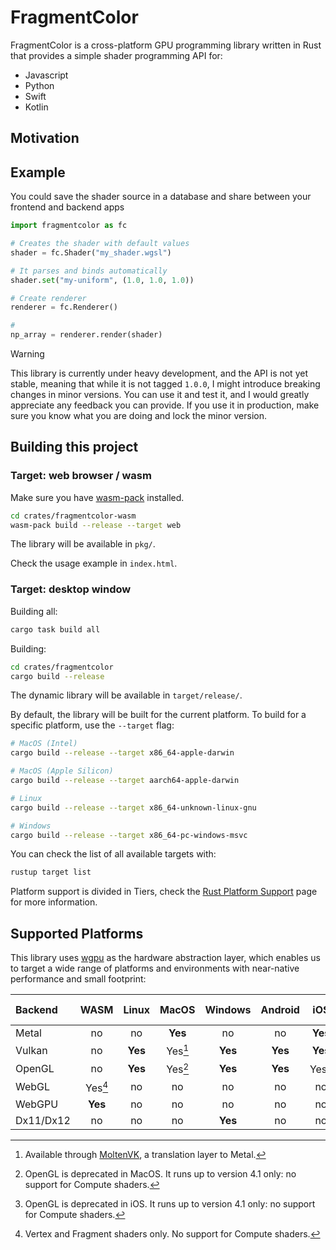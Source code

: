 # FragmentColor

FragmentColor is a cross-platform GPU programming library written in Rust that provides
a simple shader programming API for:

- Javascript
- Python
- Swift
- Kotlin

## Motivation







## Example

You could save the shader source in a database and share between your frontend
and backend apps

```python
import fragmentcolor as fc

# Creates the shader with default values
shader = fc.Shader("my_shader.wgsl")

# It parses and binds automatically
shader.set("my-uniform", (1.0, 1.0, 1.0))

# Create renderer
renderer = fc.Renderer()

# 
np_array = renderer.render(shader)
```

> [!WARNING]  
> This library is currently under heavy development, and the API is not yet stable, meaning
> that while it is not tagged `1.0.0`, I might introduce breaking changes in minor versions.
> You can use it and test it, and I would greatly appreciate any feedback you can provide.
> If you use it in production, make sure you know what you are doing and lock the minor version.

## Building this project

### Target: web browser / wasm

Make sure you have [wasm-pack](https://rustwasm.github.io/wasm-pack/installer) installed.

```bash
cd crates/fragmentcolor-wasm
wasm-pack build --release --target web
```

The library will be available in `pkg/`.

Check the usage example in `index.html`.

### Target: desktop window

Building all:

```bash
cargo task build all
```

Building:

```bash
cd crates/fragmentcolor
cargo build --release
```

The dynamic library will be available in `target/release/`.

By default, the library will be built for the current platform. To build for a specific platform, use the `--target` flag:

```bash
# MacOS (Intel)
cargo build --release --target x86_64-apple-darwin

# MacOS (Apple Silicon)
cargo build --release --target aarch64-apple-darwin

# Linux
cargo build --release --target x86_64-unknown-linux-gnu

# Windows
cargo build --release --target x86_64-pc-windows-msvc
```

You can check the list of all available targets with:

```bash
rustup target list
```

Platform support is divided in Tiers, check the [Rust Platform Support](https://doc.rust-lang.org/nightly/rustc/platform-support.html) page for more information.

## Supported Platforms

This library uses [wgpu](https://github.com/gfx-rs/wgpu) as the hardware abstraction
layer, which enables us to target a wide range of platforms and environments with
near-native performance and small footprint:

| Backend   |  WASM   |  Linux  |  MacOS  | Windows | Android |   iOS   | CI / CD |
| :-------- | :-----: | :-----: | :-----: | :-----: | :-----: | :-----: | :-----: |
| Metal     |   no    |   no    | **Yes** |   no    |   no    | **Yes** |   no    |
| Vulkan    |   no    | **Yes** | Yes[^2] | **Yes** | **Yes** | **Yes** | **Yes** |
| OpenGL    |   no    | **Yes** | Yes[^3] | **Yes** | **Yes** | Yes[^4] |   no    |
| WebGL     | Yes[^1] |   no    |   no    |   no    |   no    |   no    |   no    |
| WebGPU    | **Yes** |   no    |   no    |   no    |   no    |   no    |   no    |
| Dx11/Dx12 |   no    |   no    |   no    | **Yes** |   no    |   no    |   no    |

[^1]: Vertex and Fragment shaders only. No support for Compute shaders.
[^2]: Available through [MoltenVK](https://github.com/KhronosGroup/MoltenVK), a translation layer to Metal.
[^3]: OpenGL is deprecated in MacOS. It runs up to version 4.1 only: no support for Compute shaders.
[^4]: OpenGL is deprecated in iOS. It runs up to version 4.1 only: no support for Compute shaders.
